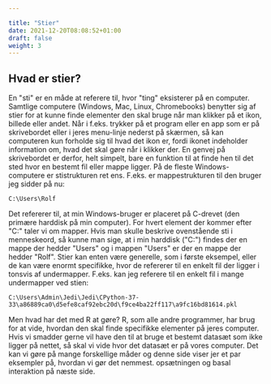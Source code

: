 ```yaml
---

title: "Stier"
date: 2021-12-20T08:08:52+01:00
draft: false
weight: 3
---
```




## Hvad er stier?

En "sti" er en måde at referere til, hvor "ting" eksisterer på en computer. Samtlige computere (Windows, Mac, Linux, Chromebooks) benytter sig af stier for at kunne finde elementer den skal bruge når man klikker på et ikon, billede eller andet. Når i f.eks. trykker på et program eller en app som er på skrivebordet eller i jeres menu-linje nederst på skærmen, så kan computeren kun forholde sig til hvad det ikon er, fordi ikonet indeholder information om, hvad det skal gøre når i klikker der. En genvej på skrivebordet er derfor, helt simpelt, bare en funktion til at finde hen til det sted hvor en bestemt fil eller mappe ligger. På de fleste Windows-computere er stistrukturen ret ens. F.eks. er mappestrukturen til den bruger jeg sidder på nu:

```C:\Users\Rolf```

Det refererer til, at min Windows-bruger er placeret på C-drevet (den primære harddisk på min computer). For hvert element der kommer efter "C:\" taler vi om mapper. Hvis man skulle beskrive ovenstående sti i menneskeord, så kunne man sige, at i min harddisk ("C:") findes der en mappe der hedder "Users" og i mappen "Users" er der en mappe der hedder "Rolf". Stier kan enten være generelle, som i første eksempel, eller de kan være enormt specifikke, hvor de refererer til en enkelt fil der ligger i tonsvis af undermapper. F.eks. kan jeg referere til en enkelt fil i mange undermapper ved stien:

```C:\Users\Admin\Jedi\Jedi\CPython-37-33\a86889ca0\d5efe8caf92ebc20d\f9ce4ba22ff117\a9fc16bd81614.pkl```

Men hvad har det med R at gøre? R, som alle andre programmer, har brug for at vide, hvordan den skal finde specifikke elementer på jeres computer. Hvis vi smadder gerne vil have den til at bruge et bestemt datasæt som ikke ligger på nettet, så skal vi vide hvor det datasæt er på vores computer. Det kan vi gøre på mange forskellige måder og denne side viser jer et par eksempler på, hvordan vi gør det nemmest. opsætningen og basal interaktion på næste side.
